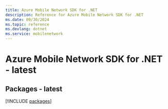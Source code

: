 ```yaml
---
title: Azure Mobile Network SDK for .NET
description: Reference for Azure Mobile Network SDK for .NET
ms.date: 09/30/2024
ms.topic: reference
ms.devlang: dotnet
ms.service: mobilenetwork
---
```

# Azure Mobile Network SDK for .NET - latest
## Packages - latest
[!INCLUDE [packages](mobile-network-index.md)]
